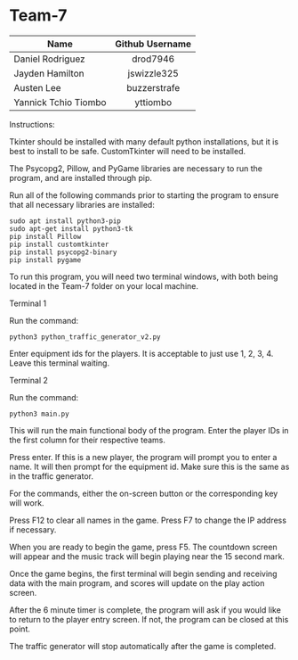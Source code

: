 # Team-7
| Name        | Github Username           |
| ------------- |:-------------:|
| Daniel Rodriguez      | drod7946 |
| Jayden Hamilton      | jswizzle325      |
| Austen Lee | buzzerstrafe      |
| Yannick Tchio Tiombo | yttiombo      |

Instructions:

Tkinter should be installed with many default python installations, but it is best to install to be safe. CustomTkinter will need to be installed. 

The Psycopg2, Pillow, and PyGame libraries are necessary to run the program, and are installed through pip. 

Run all of the following commands prior to starting the program to ensure that all necessary libraries are installed:
```
sudo apt install python3-pip
sudo apt-get install python3-tk
pip install Pillow
pip install customtkinter
pip install psycopg2-binary
pip install pygame
```

To run this program, you will need two terminal windows, with both being located in the Team-7 folder on your local machine.

Terminal 1

Run the command:
```
python3 python_traffic_generator_v2.py
```
Enter equipment ids for the players. It is acceptable to just use 1, 2, 3, 4. Leave this terminal waiting.

Terminal 2

Run the command:
```
python3 main.py
```
This will run the main functional body of the program. Enter the player IDs in the first column for their respective teams.

Press enter. If this is a new player, the program will prompt you to enter a name. It will then prompt for the equipment id. Make sure this is the same as in the traffic generator. 

For the commands, either the on-screen button or the corresponding key will work. 

Press F12 to clear all names in the game. Press F7 to change the IP address if necessary.

When you are ready to begin the game, press F5. The countdown screen will appear and the music track will begin playing near the 15 second mark.

Once the game begins, the first terminal will begin sending and receiving data with the main program, and scores will update on the play action screen.

After the 6 minute timer is complete, the program will ask if you would like to return to the player entry screen. If not, the program can be closed at this point.

The traffic generator will stop automatically after the game is completed. 


